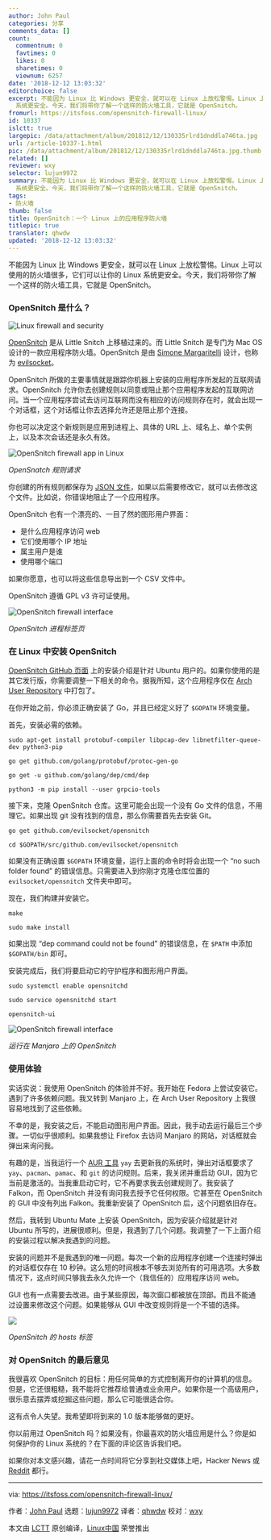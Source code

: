 ```yaml
---
author: John Paul
categories: 分享
comments_data: []
count:
  commentnum: 0
  favtimes: 0
  likes: 0
  sharetimes: 0
  viewnum: 6257
date: '2018-12-12 13:03:32'
editorchoice: false
excerpt: 不能因为 Linux 比 Windows 更安全，就可以在 Linux 上放松警惕。Linux 上可以使用的防火墙很多，它们可以让你的 Linux
  系统更安全。今天，我们将带你了解一个这样的防火墙工具，它就是 OpenSnitch。
fromurl: https://itsfoss.com/opensnitch-firewall-linux/
id: 10337
islctt: true
largepic: /data/attachment/album/201812/12/130335rlrd1dnddla746ta.jpg
url: /article-10337-1.html
pic: /data/attachment/album/201812/12/130335rlrd1dnddla746ta.jpg.thumb.jpg
related: []
reviewer: wxy
selector: lujun9972
summary: 不能因为 Linux 比 Windows 更安全，就可以在 Linux 上放松警惕。Linux 上可以使用的防火墙很多，它们可以让你的 Linux
  系统更安全。今天，我们将带你了解一个这样的防火墙工具，它就是 OpenSnitch。
tags:
- 防火墙
thumb: false
title: OpenSnitch：一个 Linux 上的应用程序防火墙
titlepic: true
translator: qhwdw
updated: '2018-12-12 13:03:32'
---
```


不能因为 Linux 比 Windows 更安全，就可以在 Linux 上放松警惕。Linux 上可以使用的防火墙很多，它们可以让你的 Linux 系统更安全。今天，我们将带你了解一个这样的防火墙工具，它就是 OpenSnitch。


### OpenSnitch 是什么？


![Linux firewall and security](/data/attachment/album/201812/12/130335rlrd1dnddla746ta.jpg)


[OpenSnitch](https://www.opensnitch.io/) 是从 Little Snitch 上移植过来的。而 Little Snitch 是专门为 Mac OS 设计的一款应用程序防火墙。OpenSnitch 是由 [Simone Margaritelli](https://github.com/evilsocket) 设计，也称为 [evilsocket](https://twitter.com/evilsocket)。


OpenSnitch 所做的主要事情就是跟踪你机器上安装的应用程序所发起的互联网请求。OpenSnitch 允许你去创建规则以同意或阻止那个应用程序发起的互联网访问。当一个应用程序尝试去访问互联网而没有相应的访问规则存在时，就会出现一个对话框，这个对话框让你去选择允许还是阻止那个连接。


你也可以决定这个新规则是应用到进程上、具体的 URL 上、域名上、单个实例上，以及本次会话还是永久有效。


![OpenSnitch firewall app in Linux](/data/attachment/album/201812/12/130341i3xyfxamj3x4xjzk.jpg)


*OpenSnatch 规则请求*


你创建的所有规则都保存为 [JSON 文件](https://www.json.org/)，如果以后需要修改它，就可以去修改这个文件。比如说，你错误地阻止了一个应用程序。


OpenSnitch 也有一个漂亮的、一目了然的图形用户界面：


* 是什么应用程序访问 web
* 它们使用哪个 IP 地址
* 属主用户是谁
* 使用哪个端口


如果你愿意，也可以将这些信息导出到一个 CSV 文件中。


OpenSnitch 遵循 GPL v3 许可证使用。


![OpenSnitch firewall interface](/data/attachment/album/201812/12/130342w9prrz4jzgehhti7.jpg)


*OpenSnitch 进程标签页*


### 在 Linux 中安装 OpenSnitch


[OpenSnitch GitHub 页面](https://github.com/evilsocket/opensnitch) 上的安装介绍是针对 Ubuntu 用户的。如果你使用的是其它发行版，你需要调整一下相关的命令。据我所知，这个应用程序仅在 [Arch User Repository](https://aur.archlinux.org/packages/opensnitch-git) 中打包了。


在你开始之前，你必须正确安装了 Go，并且已经定义好了 `$GOPATH` 环境变量。


首先，安装必需的依赖。



```
sudo apt-get install protobuf-compiler libpcap-dev libnetfilter-queue-dev python3-pip

go get github.com/golang/protobuf/protoc-gen-go

go get -u github.com/golang/dep/cmd/dep

python3 -m pip install --user grpcio-tools
```

接下来，克隆 OpenSnitch 仓库。这里可能会出现一个没有 Go 文件的信息，不用理它。如果出现 git 没有找到的信息，那么你需要首先去安装 Git。



```
go get github.com/evilsocket/opensnitch

cd $GOPATH/src/github.com/evilsocket/opensnitch
```

如果没有正确设置 `$GOPATH` 环境变量，运行上面的命令时将会出现一个 “no such folder found” 的错误信息。只需要进入到你刚才克隆仓库位置的 `evilsocket/opensnitch` 文件夹中即可。


现在，我们构建并安装它。



```
make

sudo make install
```

如果出现 “dep command could not be found” 的错误信息，在 `$PATH` 中添加 `$GOPATH/bin` 即可。


安装完成后，我们将要启动它的守护程序和图形用户界面。



```
sudo systemctl enable opensnitchd

sudo service opensnitchd start

opensnitch-ui
```

![OpenSnitch firewall interface](/data/attachment/album/201812/12/130347q9zuwprz9ugu6peg.jpg)


*运行在 Manjaro 上的 OpenSnitch*


### 使用体验


实话实说：我使用 OpenSnitch 的体验并不好。我开始在 Fedora 上尝试安装它。遇到了许多依赖问题。我又转到 Manjaro 上，在 Arch User Repository 上我很容易地找到了这些依赖。


不幸的是，我安装之后，不能启动图形用户界面。因此，我手动去运行最后三个步骤。一切似乎很顺利。如果我想让 Firefox 去访问 Manjaro 的网站，对话框就会弹出来询问我。


有趣的是，当我运行一个 [AUR 工具](https://itsfoss.com/best-aur-helpers/) `yay` 去更新我的系统时，弹出对话框要求了 `yay`、`pacman`、`pamac`、和 `git` 的访问规则。后来，我关闭并重启动 GUI，因为它当前是激活的。当我重启动它时，它不再要求我去创建规则了。我安装了 Falkon，而 OpenSnitch 并没有询问我去授予它任何权限。它甚至在 OpenSnitch 的 GUI 中没有列出 Falkon。我重新安装了 OpenSnitch 后，这个问题依旧存在。


然后，我转到 Ubuntu Mate 上安装 OpenSnitch，因为安装介绍就是针对 Ubuntu 所写的，进展很顺利。但是，我遇到了几个问题。我调整了一下上面介绍的安装过程以解决我遇到的问题。


安装的问题并不是我遇到的唯一问题。每次一个新的应用程序创建一个连接时弹出的对话框仅存在 10 秒钟。这么短的时间根本不够去浏览所有的可用选项。大多数情况下，这点时间只够我去永久允许一个（我信任的）应用程序访问 web。


GUI 也有一点需要去改进。由于某些原因，每次窗口都被放在顶部。而且不能通过设置来修改这个问题。如果能够从 GUI 中改变规则将是一个不错的选择。


![](/data/attachment/album/201812/12/130349lzaqvsdddq49oznv.jpg)


*OpenSnitch 的 hosts 标签*


### 对 OpenSnitch 的最后意见


我很喜欢 OpenSnitch 的目标：用任何简单的方式控制离开你的计算机的信息。但是，它还很粗糙，我不能将它推荐给普通或业余用户。如果你是一个高级用户，很乐意去摆弄或挖掘这些问题，那么它可能很适合你。


这有点令人失望。我希望即将到来的 1.0 版本能够做的更好。


你以前用过 OpenSnitch 吗？如果没有，你最喜欢的防火墙应用是什么？你是如何保护你的 Linux 系统的？在下面的评论区告诉我们吧。


如果你对本文感兴趣，请花一点时间将它分享到社交媒体上吧，Hacker News 或 [Reddit](http://reddit.com/r/linuxusersgroup) 都行。




---


via: <https://itsfoss.com/opensnitch-firewall-linux/>


作者：[John Paul](https://itsfoss.com/author/john/) 选题：[lujun9972](https://github.com/lujun9972) 译者：[qhwdw](https://github.com/qhwdw) 校对：[wxy](https://github.com/wxy)


本文由 [LCTT](https://github.com/LCTT/TranslateProject) 原创编译，[Linux中国](https://linux.cn/) 荣誉推出